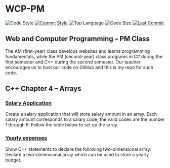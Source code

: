 # WCP-PM

![Code Style](https://img.shields.io/badge/code_style-VS_Code-blue.svg?style=flat)
[![Commit Style](https://img.shields.io/badge/commit_style-gitmoji-yellow.svg?style=flat)](https://gitmoji.carloscuesta.me/)
![Top Language](https://img.shields.io/github/languages/top/evaneliasyoung/wcp-pm.svg?style=flat)
![Code Size](https://img.shields.io/github/languages/code-size/evaneliasyoung/wcp-pm.svg?style=flat)
[![Last Commit](https://img.shields.io/github/last-commit/evaneliasyoung/wcp-pm.svg?style=flat)](https://github.com/evaneliasyoung/wcp-pm/commit/master)

## Web and Computer Programming &ndash; PM Class
The AM (first-year) class develops websites and learns programming fundamentals, while the PM (second-year) class programs in C# during the first semester and C++ during the second semester. Our teacher encourages us to host our code on GitHub and this is my repo for such code.

## C++ Chapter 4 &ndash; Arrays
### [Salary Application](vssalary)
Create a salary application that will store salary amount in an array. Each salary amount corresponds to a salary code; the valid codes are the number 1 through 6. Follow the table below to set up the array.
### [Yearly expenses](vsexpense)
Show C++ statements to declare the following two-dimensional array: Declare a two-dimensional array which can be used to store a yearly budget.
